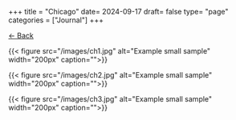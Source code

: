 +++
title = "Chicago"
date= 2024-09-17
draft= false
type= "page"
categories = ["Journal"]
+++

[← Back](/journals/us/)

{{< figure src="/images/ch1.jpg" alt="Example small sample" width="200px" caption="">}}

{{< figure src="/images/ch2.jpg" alt="Example small sample" width="200px" caption="">}}

{{< figure src="/images/ch3.jpg" alt="Example small sample" width="200px" caption="">}}
